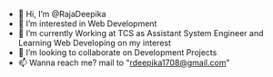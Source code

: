 - 👋 Hi, I’m @RajaDeepika
- 👀 I’m interested in Web Development
- 🌱 I’m currently Working at TCS as Assistant System Engineer and Learning Web Developing on my interest
- 💞️ I’m looking to collaborate on Development Projects
- 📫 Wanna reach me? mail to "rdeepika1708@gmail.com"

<!---
RajaDeepika/RajaDeepika is a ✨ special ✨ repository because its `README.md` (this file) appears on your GitHub profile.
You can click the Preview link to take a look at your changes.
--->
